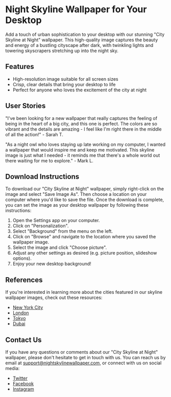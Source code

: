 <!--
Write me content for website with wallpaper which alt text is:

"A city skyline at night"

The name/title of the page should not be 1:1 copy of the alt text but rather a real content of the website which is using this wallpaper.

- Use markdown format
- Start with the heading
- The content should look like a real website
- Include real sections like references, contact, user stories, etc. use things relevant to the page purpose.
- Feel free to use structure like headings, bullets, numbering, blockquotes, paragraphs, horizontal lines, etc.
- You can use formatting like bold or _italic_
- You can include UTF-8 emojis
- Links should be only #hash anchors (and you can refer to the document itself)
- Do not include images
-->

<!--font:Montserrat-->

# Night Skyline Wallpaper for Your Desktop

Add a touch of urban sophistication to your desktop with our stunning "City Skyline at Night" wallpaper. This high-quality image captures the beauty and energy of a bustling cityscape after dark, with twinkling lights and towering skyscrapers stretching up into the night sky.

## Features

-   High-resolution image suitable for all screen sizes
-   Crisp, clear details that bring your desktop to life
-   Perfect for anyone who loves the excitement of the city at night

## User Stories

"I've been looking for a new wallpaper that really captures the feeling of being in the heart of a big city, and this one is perfect. The colors are so vibrant and the details are amazing - I feel like I'm right there in the middle of all the action!" - Sarah T.

"As a night owl who loves staying up late working on my computer, I wanted a wallpaper that would inspire me and keep me motivated. This skyline image is just what I needed - it reminds me that there's a whole world out there waiting for me to explore." - Mark L.

## Download Instructions

To download our "City Skyline at Night" wallpaper, simply right-click on the image and select "Save Image As". Then choose a location on your computer where you'd like to save the file. Once the download is complete, you can set the image as your desktop wallpaper by following these instructions:

1. Open the Settings app on your computer.
2. Click on "Personalization".
3. Select "Background" from the menu on the left.
4. Click on "Browse" and navigate to the location where you saved the wallpaper image.
5. Select the image and click "Choose picture".
6. Adjust any other settings as desired (e.g. picture position, slideshow options).
7. Enjoy your new desktop background!

## References

If you're interested in learning more about the cities featured in our skyline wallpaper images, check out these resources:

-   [New York City](#)
-   [London](#)
-   [Tokyo](#)
-   [Dubai](#)

## Contact Us

If you have any questions or comments about our "City Skyline at Night" wallpaper, please don't hesitate to get in touch with us. You can reach us by email at [support@nightskylinewallpaper.com](mailto:support@nightskylinewallpaper.com), or connect with us on social media:

-   [Twitter](#)
-   [Facebook](#)
-   [Instagram](#)
